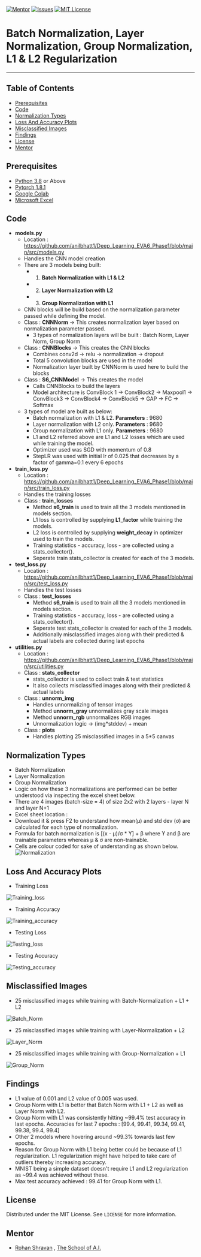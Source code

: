 <!-- PROJECT SHIELDS -->
<!--
*** I'm using markdown "reference style" links for readability.
*** Reference links are enclosed in brackets [ ] instead of parentheses ( ).
*** See the bottom of this document for the declaration of the reference variables
*** for contributors-url, forks-url, etc. This is an optional, concise syntax you may use.
*** https://www.markdownguide.org/basic-syntax/#reference-style-links
-->
[![Mentor][mentor-shield]][mentor-url]
[![Issues][issues-shield]][issues-url]
[![MIT License][license-shield]][license-url]

# Batch Normalization, Layer Normalization, Group Normalization, L1 & L2 Regularization
________

<!-- TABLE OF CONTENTS -->
## Table of Contents

* [Prerequisites](#prerequisites)
* [Code](#Code)
* [Normalization Types](#Normalization-Types)
* [Loss And Accuracy Plots](#Loss-And-Accuracy-Plots)
* [Misclassified Images](#Misclassified-Images)
* [Findings](#Findings)
* [License](#license)
* [Mentor](#mentor)

## Prerequisites

* [Python 3.8](https://www.python.org/downloads/) or Above
* [Pytorch 1.8.1](https://pytorch.org/)  
* [Google Colab](https://colab.research.google.com/)
* [Microsoft Excel](https://www.microsoft.com/en-in/microsoft-365/excel) 

<!-- Code -->
## Code
- **models.py**
	- Location : https://github.com/anilbhatt1/Deep_Learning_EVA6_Phase1/blob/main/src/models.py
	- Handles the CNN model	creation
	- There are 3 models being built:
		- 1) **Batch Normalization with L1 & L2**
		- 2) **Layer Normalization with L2**
		- 3) **Group Normalization with L1**
	- CNN blocks will be build based on the normalization parameter passed while defining the model.
	- Class : **CNNNorm** -> This creates normalization layer based on normalization parameter passed.
		- 3 types of normalization layers will be built : Batch Norm, Layer Norm, Group Norm
	- Class : **CNNBlocks** -> This creates the CNN blocks
		- Combines conv2d -> relu -> normalization -> dropout
		- Total 5 convolution blocks are used in the model
		- Normalization layer built by CNNNorm is used here to build the blocks
	- Class : **S6_CNNModel** -> This creates the model
		- Calls CNNBlocks to build the layers
		- Model architecture is ConvBlock 1 -> ConvBlock2 -> Maxpool1 -> ConvBlock3 -> ConvBlock4 -> ConvBlock5 -> GAP -> FC -> Softmax
	- 3 types of model are built as below:
		- Batch normalization with L1 & L2. **Parameters** : 9680
		- Layer normalization with L2 only. **Parameters** : 9680
		- Group normalization with L1 only. **Parameters** : 9680
		- L1 and L2 referred above are L1 and L2 losses which are used while training the model.
		- Optimizer used was SGD with momentum of 0.8
		- StepLR was used with initial lr of 0.025 that decreases by a factor of gamma=0.1 every 6 epochs
- **train_loss.py**
	- Location : https://github.com/anilbhatt1/Deep_Learning_EVA6_Phase1/blob/main/src/train_loss.py
	- Handles the training losses
	- Class : **train_losses**
		- Method **s6_train** is used to train all the 3 models mentioned in models section.
		- L1 loss is controlled by supplying **L1_factor** while training the models.
		- L2 loss is controlled by supplying **weight_decay** in optimizer used to train the models.
		- Training statistics - accuracy, loss - are collected using a stats_collector(). 
		- Seperate train stats_collector is created for each of the 3 models.
- **test_loss.py**
	- Location : https://github.com/anilbhatt1/Deep_Learning_EVA6_Phase1/blob/main/src/test_loss.py
	- Handles the test losses
	- Class : **test_losses**
		- Method **s6_train** is used to train all the 3 models mentioned in models section.
		- Training statistics - accuracy, loss - are collected using a stats_collector(). 
		- Seperate test stats_collector is created for each of the 3 models.
		- Additionally misclassified images along with their predicted & actual labels are collected during last epochs
- **utilities.py**
	- Location : https://github.com/anilbhatt1/Deep_Learning_EVA6_Phase1/blob/main/src/utilities.py
	- Class : **stats_collector**
		- stats_collector is used to collect train & test statistics
		- It also collects misclassified images along with their predicted & actual labels
	- Class : **unnorm_img**
		- Handles unnormalizing of tensor images
		- Method **unnorm_gray** unnormalizes gray scale images
		- Method **unnorm_rgb** unnormalizes RGB images
		- Unnormalization logic -> (img*stddev) + mean
	- Class : **plots**
		- Handles plotting 25 misclassified images in a 5*5 canvas

<!-- Normalization-Types -->
## Normalization Types
- Batch Normalization
- Layer Normalization
- Group Normalization
- Logic on how these 3 normalizations are performed can be better understood via inspecting the excel sheet below.
- There are 4 images (batch-size = 4) of size 2x2 with 2 layers - layer N and layer N+1
- Excel sheet location : 
- Download it & press F2 to understand how mean(µ) and std dev (σ) are calculated for each type of normalization.
- Formula for batch normalization is [(x - µ)/σ * ϒ] + β where ϒ and β are trainable parameters whereas µ & σ are non-trainable.
- Cells are colour coded for sake of understanding as shown below.
![Normalization](https://github.com/anilbhatt1/Deep_Learning_EVA6_Phase1/blob/main/S6_Batch_Normalization/Normalization_Excel_Snapshot.jpg)

<!-- Loss-And-Accuracy-Plots -->
## Loss And Accuracy Plots
- Training Loss

![Training_loss](https://github.com/anilbhatt1/Deep_Learning_EVA6_Phase1/blob/main/S6_Batch_Normalization/Train_Losses.jpg)

- Training Accuracy

![Training_accuracy](https://github.com/anilbhatt1/Deep_Learning_EVA6_Phase1/blob/main/S6_Batch_Normalization/Train_Accuracy.jpg)

- Testing Loss

![Testing_loss](https://github.com/anilbhatt1/Deep_Learning_EVA6_Phase1/blob/main/S6_Batch_Normalization/Test_Losses.jpg)

- Testing Accuracy

![Testing_accuracy](https://github.com/anilbhatt1/Deep_Learning_EVA6_Phase1/blob/main/S6_Batch_Normalization/Test_Accuracy.jpg)

<!-- Misclassified-Images -->
## Misclassified Images
- 25 misclassified images while training with Batch-Normalization + L1 + L2

![Batch_Norm](https://github.com/anilbhatt1/Deep_Learning_EVA6_Phase1/blob/main/S6_Batch_Normalization/BN_L1_L2_Misclassified.png)

- 25 misclassified images while training with Layer-Normalization + L2

![Layer_Norm](https://github.com/anilbhatt1/Deep_Learning_EVA6_Phase1/blob/main/S6_Batch_Normalization/LN_L2_Misclassified.png)

- 25 misclassified images while training with Group-Normalization + L1

![Group_Norm](https://github.com/anilbhatt1/Deep_Learning_EVA6_Phase1/blob/main/S6_Batch_Normalization/GN_L1_Misclassified.png)

<!-- Findings -->
## Findings
- L1 value of 0.001 and L2 value of 0.005 was used.
- Group Norm with L1 is better that Batch Norm with L1 + L2 as well as Layer Norm with L2.
- Group Norm with L1 was consistently hitting ~99.4% test accuracy in last epochs. Accuracies for last 7 epochs : [99.4, 99.41, 99.34, 99.41, 99.38, 99.4, 99.4]
- Other 2 models where hovering around ~99.3% towards last few epochs.
- Reason for Group Norm with L1 being better could be because of L1 regularization. L1 regularization might have helped to take care of outliers thereby increasing accuracy.
- MNIST being a simple dataset doesn't require L1 and L2 regularization as ~99.4 was achieved without these.
- Max test accuracy achieved : 99.41 for Group Norm with L1.

<!-- LICENSE -->
## License

Distributed under the MIT License. See `LICENSE` for more information.

<!-- MENTOR -->
## Mentor

* [Rohan Shravan](https://www.linkedin.com/in/rohanshravan/) , [The School of A.I.](https://theschoolof.ai/)

<!-- MARKDOWN LINKS & IMAGES -->
<!-- https://www.markdownguide.org/basic-syntax/#reference-style-links -->
[mentor-shield]: https://img.shields.io/badge/Mentor-mentor-yellowgreen
[mentor-url]: https://www.linkedin.com/in/rohanshravan/
[forks-shield]: https://img.shields.io/github/forks/othneildrew/Best-README-Template.svg?style=flat-square
[forks-url]: https://github.com/othneildrew/Best-README-Template/network/members
[stars-shield]: https://img.shields.io/github/stars/othneildrew/Best-README-Template.svg?style=flat-square
[stars-url]: https://github.com/othneildrew/Best-README-Template/stargazers
[issues-shield]: https://img.shields.io/github/issues/othneildrew/Best-README-Template.svg?style=flat-square
[issues-url]: https://github.com/othneildrew/Best-README-Template/issues
[license-shield]: https://img.shields.io/github/license/othneildrew/Best-README-Template.svg?style=flat-square
[license-url]: https://github.com/anilbhatt1/Deep_Learning_EVA4_Phase2/blob/master/LICENSE.txt
[linkedin-shield]: https://img.shields.io/badge/-LinkedIn-black.svg?style=flat-square&logo=linkedin&colorB=555




